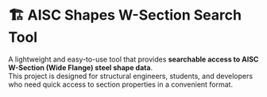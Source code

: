 # 🏗️ AISC Shapes W-Section Search Tool

A lightweight and easy-to-use tool that provides **searchable access to AISC W-Section (Wide Flange) steel shape data**.  
This project is designed for structural engineers, students, and developers who need quick access to section properties in a convenient format.

